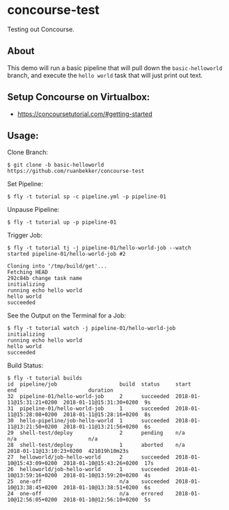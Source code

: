 # concourse-test
Testing out Concourse.

## About

This demo will run a basic pipeline that will pull down the `basic-helloworld` branch, and execute the `hello world` task that will just print out text.

## Setup Concourse on Virtualbox:

- https://concoursetutorial.com/#getting-started

## Usage:

Clone Branch:

```
$ git clone -b basic-helloworld https://github.com/ruanbekker/concourse-test
```

Set Pipeline:

```
$ fly -t tutorial sp -c pipeline.yml -p pipeline-01
```

Unpause Pipeline:

```
$ fly -t tutorial up -p pipeline-01
```

Trigger Job:

```
$ fly -t tutorial tj -j pipeline-01/hello-world-job --watch
started pipeline-01/hello-world-job #2

Cloning into '/tmp/build/get'...
Fetching HEAD
292c84b change task name
initializing
running echo hello world
hello world
succeeded
```

See the Output on the Terminal for a Job:

```
$ fly -t tutorial watch -j pipeline-01/hello-world-job
initializing
running echo hello world
hello world
succeeded
```

Build Status:

```
$ fly -t tutorial builds
id  pipeline/job                    build  status     start                     end                       duration
32  pipeline-01/hello-world-job     2      succeeded  2018-01-11@15:31:21+0200  2018-01-11@15:31:30+0200  9s
31  pipeline-01/hello-world-job     1      succeeded  2018-01-11@15:28:08+0200  2018-01-11@15:28:16+0200  8s
30  hello-pipeline/job-hello-world  1      succeeded  2018-01-11@13:21:50+0200  2018-01-11@13:21:56+0200  6s
29  shell-test/deploy               2      pending    n/a                       n/a                       n/a
28  shell-test/deploy               1      aborted    n/a                       2018-01-11@13:10:23+0200  421019h10m23s
27  helloworld/job-hello-world      2      succeeded  2018-01-10@15:43:09+0200  2018-01-10@15:43:26+0200  17s
26  helloworld/job-hello-world      1      succeeded  2018-01-10@13:59:16+0200  2018-01-10@13:59:20+0200  4s
25  one-off                         n/a    succeeded  2018-01-10@13:38:45+0200  2018-01-10@13:38:51+0200  6s
24  one-off                         n/a    errored    2018-01-10@12:56:05+0200  2018-01-10@12:56:10+0200  5s
```
